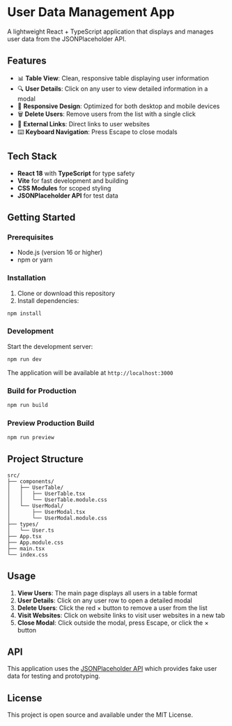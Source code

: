# User Data Management App

A lightweight React + TypeScript application that displays and manages user data from the JSONPlaceholder API.

## Features

- 📊 **Table View**: Clean, responsive table displaying user information
- 🔍 **User Details**: Click on any user to view detailed information in a modal
- 📱 **Responsive Design**: Optimized for both desktop and mobile devices
- 🗑️ **Delete Users**: Remove users from the list with a single click
- 🔗 **External Links**: Direct links to user websites
- ⌨️ **Keyboard Navigation**: Press Escape to close modals

## Tech Stack

- **React 18** with **TypeScript** for type safety
- **Vite** for fast development and building
- **CSS Modules** for scoped styling
- **JSONPlaceholder API** for test data

## Getting Started

### Prerequisites

- Node.js (version 16 or higher)
- npm or yarn

### Installation

1. Clone or download this repository
2. Install dependencies:

```bash
npm install
```

### Development

Start the development server:

```bash
npm run dev
```

The application will be available at `http://localhost:3000`

### Build for Production

```bash
npm run build
```

### Preview Production Build

```bash
npm run preview
```

## Project Structure

```
src/
├── components/
│   ├── UserTable/
│   │   ├── UserTable.tsx
│   │   └── UserTable.module.css
│   └── UserModal/
│       ├── UserModal.tsx
│       └── UserModal.module.css
├── types/
│   └── User.ts
├── App.tsx
├── App.module.css
├── main.tsx
└── index.css
```

## Usage

1. **View Users**: The main page displays all users in a table format
2. **User Details**: Click on any user row to open a detailed modal
3. **Delete Users**: Click the red × button to remove a user from the list
4. **Visit Websites**: Click on website links to visit user websites in a new tab
5. **Close Modal**: Click outside the modal, press Escape, or click the × button

## API

This application uses the [JSONPlaceholder API](https://jsonplaceholder.typicode.com/) which provides fake user data for testing and prototyping.

## License

This project is open source and available under the MIT License.
